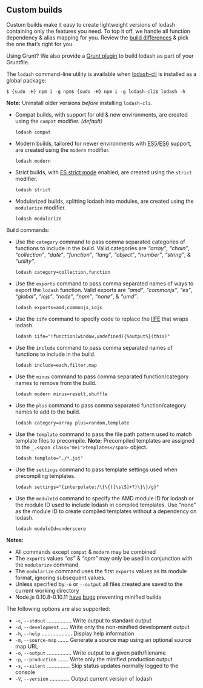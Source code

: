 ## Custom builds

Custom builds make it easy to create lightweight versions of lodash containing only the features you need. To top it off, we handle all function dependency & alias mapping for you. Review the [build differences](https://github.com/lodash/lodash/wiki/build-differences) & pick the one that’s right for you.

Using Grunt? We also provide a [Grunt plugin](https://npmjs.org/package/grunt-lodash) to build lodash as part of your Gruntfile.

The `lodash` command-line utility is available when [lodash-cli](https://npmjs.org/package/lodash-cli) is installed as a global package:

```
$ {sudo -H} npm i -g npm$ {sudo -H} npm i -g lodash-cli$ lodash -h
```

**Note:** Uninstall older versions _before_ installing `lodash-cli`.

*   Compat builds, with support for old & new environments, are created using the `compat` modifier. _(default)_

    ```
    lodash compat
    ```

*   Modern builds, tailored for newer environments with [ES5](https://es5.github.io/)/[ES6](ttps://people.mozilla.org/~jorendorff/es6-draft.html) support, are created using the `modern` modifier.

    ```
    lodash modern
    ```

*   Strict builds, with [ES strict mode](https://es5.github.io/#C) enabled, are created using the `strict` modifier.

    ```
    lodash strict
    ```

*   Modularized builds, splitting lodash into modules, are created using the `modularize` modifier.

    ```
    lodash modularize
    ```

Build commands:

*   Use the `category` command to pass comma separated categories of functions to include in the build.
    Valid categories are _“array”_, _“chain”_, _“collection”_, _“date”_, _“function”_, _“lang”_, _“object”_, _“number”_, _“string”_, & _“utility”_.

    ```
    lodash category=collection,function
    ```

*   Use the `exports` command to pass comma separated names of ways to export the `lodash` function.
    Valid exports are _“amd”_, _“commonjs”_, _“es”_, _“global”_, _“iojs”_, _“node”_, _“npm”_, _“none”_, & _“umd”_.

    ```
    lodash exports=amd,commonjs,iojs
    ```

*   Use the `iife` command to specify code to replace the [IIFE](http://benalman.com/news/2010/11/immediately-invoked-function-expression/) that wraps lodash.

    ```
    lodash iife="!function(window,undefined){%output%}(this)"
    ```

*   Use the `include` command to pass comma separated names of functions to include in the build.

    ```
    lodash include=each,filter,map
    ```

*   Use the `minus` command to pass comma separated function/category names to remove from the build.

    ```
    lodash modern minus=result,shuffle
    ```

*   Use the `plus` command to pass comma separated function/category names to add to the build.

    ```
    lodash category=array plus=random,template
    ```

*   Use the `template` command to pass the file path pattern used to match template files to precompile.
    **Note:** Precompiled templates are assigned to the `_.<span class="me1">templates</span>` object.

    ```
    lodash template="./*.jst"
    ```

*   Use the `settings` command to pass template settings used when precompiling templates.

    ```
    lodash settings="{interpolate:/\{\{([\s\S]+?)\}\}/g}"
    ```

*   Use the `moduleId` command to specify the AMD module ID for lodash or the module ID used to include lodash in compiled templates. Use “none” as the module ID to create compiled templates without a dependency on lodash.

    ```
    lodash moduleId=underscore
    ```

**Notes:**

*   All commands except `compat` & `modern` may be combined
*   The `exports` values _“es”_ & _“npm”_ may only be used in conjunction with the `modularize` command
*   The `modularize` command uses the first `exports` values as its module format, ignoring subsequent values.
*   Unless specified by `-o` or `--output` all files created are saved to the current working directory
*   Node.js 0.10.8-0.10.11 [have](https://github.com/joyent/node/issues/5622) [bugs](https://github.com/joyent/node/issues/5688) preventing minified builds

The following options are also supported:

*   `-c`, `--stdout` ................ Write output to standard output
*   `-d`, `--development` ..... Write only the non-minified development output
*   `-h`, `--help` .................... Display help information
*   `-m`, `--source-map` ....... Generate a source map using an optional source map URL
*   `-o`, `--output` ................ Write output to a given path/filename
*   `-p`, `--production` ....... Write only the minified production output
*   `-s`, `--silent` ............... Skip status updates normally logged to the console
*   `-V`, `--version` ............. Output current version of lodash
